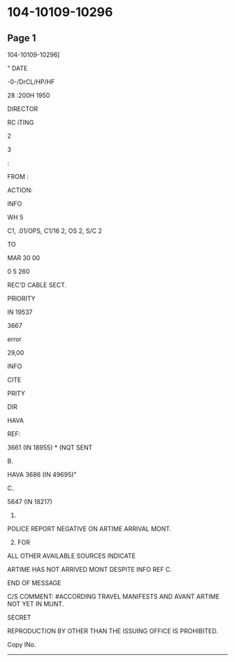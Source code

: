 # 104-10109-10296

## Page 1

104-10109-10296]

" DATE

-0-/DrCL/HP/HF

28 :200H 1950

DIRECTOR

RC iTING

2

3

:

FROM :

ACTION:

INFO

WH 5

C1, .01/OPS, C1/16 2, OS 2, S/C 2

TO

MAR 30 00

0 5 260

REC'D CABLE SECT.

PRIORITY

IN 19537

3667

error

29,00

INFO

CITE

PRITY

DIR

HAVA

REF:

3661 (IN 18955) * (NQT SENT

B.

HAVA 3686 (IN 49695)"

C.

5647 (IN 18217)

1.

POLICE REPORT NEGATIVE ON ARTIME ARRIVAL MONT.

2. FOR

ALL OTHER AVAILABLE SOURCES INDICATE

ARTIME HAS NOT ARRIVED MONT DESPITE INFO REF C.

END OF MESSAGE

C/S COMMENT: #ACCORDING TRAVEL MANIFESTS AND AVANT ARTIME NOT YET IN MUNT.

SECRET

REPRODUCTION BY OTHER THAN THE ISSUING OFFICE IS PROHIBITED.

Copy INo.

---

